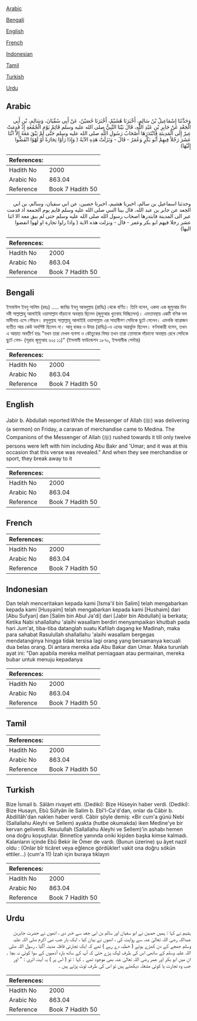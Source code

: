 [Arabic](#arabic)

[Bengali](#bengali)

[English](#english)

[French](#french)

[Indonesian](#indonesian)

[Tamil](#tamil)

[Turkish](#turkish)

[Urdu](#urdu)

## Arabic


<div dir="rtl" lang="ar" style={{fontSize:'larger',backgroundColor:'#f8f9fa',padding:20}}>
وَحَدَّثَنَا إِسْمَاعِيلُ بْنُ سَالِمٍ، أَخْبَرَنَا هُشَيْمٌ، أَخْبَرَنَا حُصَيْنٌ، عَنْ أَبِي سُفْيَانَ، وَسَالِمِ، بْنِ أَبِي الْجَعْدِ عَنْ جَابِرِ بْنِ عَبْدِ اللَّهِ، قَالَ بَيْنَا النَّبِيُّ صلى الله عليه وسلم قَائِمٌ يَوْمَ الْجُمُعَةِ إِذْ قَدِمَتْ عِيرٌ إِلَى الْمَدِينَةِ فَابْتَدَرَهَا أَصْحَابُ رَسُولِ اللَّهِ صلى الله عليه وسلم حَتَّى لَمْ يَبْقَ مَعَهُ إِلاَّ اثْنَا عَشَرَ رَجُلاً فِيهِمْ أَبُو بَكْرٍ وَعُمَرُ - قَالَ - وَنَزَلَتْ هَذِهِ الآيَةُ ‏(‏ وَإِذَا رَأَوْا تِجَارَةً أَوْ لَهْوًا انْفَضُّوا إِلَيْهَا‏)‏
</div>
<div style={{backgroundColor:'#f8f9fa',padding:20, marginBottom: 10}}><table> <thead> <tr> <th>References:</th> <th></th> </tr> </thead> <tbody><tr><td>Hadith No</td><td>2000</td></tr><tr><td>Arabic No</td><td>863.04</td></tr><tr><td>Reference</td><td>Book 7 Hadith 50</td></tr></tbody></table></div>


<div dir="rtl" lang="ar" style={{fontSize:'larger',backgroundColor:'#f8f9fa',padding:20}}>
وحدثنا اسماعيل بن سالم، اخبرنا هشيم، اخبرنا حصين، عن ابي سفيان، وسالم، بن ابي الجعد عن جابر بن عبد الله، قال بينا النبي صلى الله عليه وسلم قايم يوم الجمعة اذ قدمت عير الى المدينة فابتدرها اصحاب رسول الله صلى الله عليه وسلم حتى لم يبق معه الا اثنا عشر رجلا فيهم ابو بكر وعمر - قال - ونزلت هذه الاية ( واذا راوا تجارة او لهوا انفضوا اليها)
</div>
<div style={{backgroundColor:'#f8f9fa',padding:20, marginBottom: 10}}><table> <thead> <tr> <th>References:</th> <th></th> </tr> </thead> <tbody><tr><td>Hadith No</td><td>2000</td></tr><tr><td>Arabic No</td><td>863.04</td></tr><tr><td>Reference</td><td>Book 7 Hadith 50</td></tr></tbody></table></div>

## Bengali


<div dir="ltr" lang="bn" style={{fontSize:'larger',backgroundColor:'#f8f9fa',padding:20}}>
ইসমাঈল ইবনু সালিম (রহঃ) ..... জাবির ইবনু আবদুল্লাহ (রাযিঃ) থেকে বর্ণিত। তিনি বলেন, একদা এক জুমুআর দিন নবী সাল্লাল্লাহু আলাইহি ওয়াসাল্লাম দাঁড়ানো অবস্থায় ছিলেন (জুমুআর খুতবাহ দিচ্ছিলেন)। এমতাবস্থায় একটি বণিক দল মাদীনায় এসে পৌছল। রসূলুল্লাহ সাল্লাল্লাহু আলাইহি ওয়াসাল্লাম এর সাহাবীগণ সেদিকে ছুটে গেলেন। এমনকি বারোজন ব্যতীত আর কেউ অবশিষ্ট ছিলেন না। আবূ বাকর ও উমর (রাযিঃ)-ও এদের অন্তর্ভুক্ত ছিলেন। বর্ণনাকারী বলেন, তখন এ আয়াত অবতীর্ণ হয়ঃ "যখন তারা দেখল ব্যবসা ও কৌতুকের বিষয় তখন তারা তোমাকে দাঁড়ানো অবস্থায় রেখে সেদিকে ছুটে গেল- (সূরাহ জুমুআহ ৬২ঃ ১১)" (ইসলামী ফাউন্ডেশন ১৮৭০, ইসলামীক সেন্টার)
</div>
<div style={{backgroundColor:'#f8f9fa',padding:20, marginBottom: 10}}><table> <thead> <tr> <th>References:</th> <th></th> </tr> </thead> <tbody><tr><td>Hadith No</td><td>2000</td></tr><tr><td>Arabic No</td><td>863.04</td></tr><tr><td>Reference</td><td>Book 7 Hadith 50</td></tr></tbody></table></div>

## English


<div dir="ltr" lang="en" style={{fontSize:'larger',backgroundColor:'#f8f9fa',padding:20}}>
Jabir b. Abdullah reported:While the Messenger of Allah (ﷺ) was delivering (a sermon) on Friday, a caravan of merchandise came to Medina. The Companions of the Messenger of Allah (ﷺ) rushed towards it till only twelve persons were left with him including Abu Bakr and 'Umar; and it was at this occasion that this verse was revealed." And when they see merchandise or sport, they break away to it
</div>
<div style={{backgroundColor:'#f8f9fa',padding:20, marginBottom: 10}}><table> <thead> <tr> <th>References:</th> <th></th> </tr> </thead> <tbody><tr><td>Hadith No</td><td>2000</td></tr><tr><td>Arabic No</td><td>863.04</td></tr><tr><td>Reference</td><td>Book 7 Hadith 50</td></tr></tbody></table></div>

## French


<div dir="ltr" lang="fr" style={{fontSize:'larger',backgroundColor:'#f8f9fa',padding:20}}>

</div>
<div style={{backgroundColor:'#f8f9fa',padding:20, marginBottom: 10}}><table> <thead> <tr> <th>References:</th> <th></th> </tr> </thead> <tbody><tr><td>Hadith No</td><td>2000</td></tr><tr><td>Arabic No</td><td>863.04</td></tr><tr><td>Reference</td><td>Book 7 Hadith 50</td></tr></tbody></table></div>

## Indonesian


<div dir="ltr" lang="id" style={{fontSize:'larger',backgroundColor:'#f8f9fa',padding:20}}>
Dan telah menceritakan kepada kami [Isma'il bin Salim] telah mengabarkan kepada kami [Husyaim] telah mengabarkan kepada kami [Hushaim] dari [Abu Sufyan] dan [Salim bin Abul Ja'di] dari [Jabir bin Abdullah] ia berkata; Ketika Nabi shallallahu 'alaihi wasallam berdiri menyampaikan khutbah pada hari Jum'at, tiba-tiba datanglah suatu Kafilah dagang ke Madinah, maka para sahabat Rasulullah shallallahu 'alaihi wasallam bergegas mendatanginya hingga tidak tersisa lagi orang yang bersamanya kecuali dua belas orang. Di antara mereka ada Abu Bakar dan Umar. Maka turunlah ayat ini: "Dan apabila mereka melihat perniagaan atau permainan, mereka bubar untuk menuju kepadanya
</div>
<div style={{backgroundColor:'#f8f9fa',padding:20, marginBottom: 10}}><table> <thead> <tr> <th>References:</th> <th></th> </tr> </thead> <tbody><tr><td>Hadith No</td><td>2000</td></tr><tr><td>Arabic No</td><td>863.04</td></tr><tr><td>Reference</td><td>Book 7 Hadith 50</td></tr></tbody></table></div>

## Tamil


<div dir="ltr" lang="ta" style={{fontSize:'larger',backgroundColor:'#f8f9fa',padding:20}}>

</div>
<div style={{backgroundColor:'#f8f9fa',padding:20, marginBottom: 10}}><table> <thead> <tr> <th>References:</th> <th></th> </tr> </thead> <tbody><tr><td>Hadith No</td><td>2000</td></tr><tr><td>Arabic No</td><td>863.04</td></tr><tr><td>Reference</td><td>Book 7 Hadith 50</td></tr></tbody></table></div>

## Turkish


<div dir="ltr" lang="tr" style={{fontSize:'larger',backgroundColor:'#f8f9fa',padding:20}}>
Bize İsmail b. Sâlâm rivayet etti. (Dediki): Bize Hüseyin haber verdi. (Dediki): Bize Husayn, Ebû Süfyân ile Salim b. Ebî'l-Ca'd'dan, onlar da Câbir b. AbdiIIâh'dan naklen haber verdi. Câbir şöyle demiş: «Bir cum'a günü Nebi (Sallallahu Aleyhi ve Sellem) ayakta (hutbe okumakda) iken Medine'ye bir kervan geliverdi. Resulullah (Sallallahu Aleyhi ve Sellem)'in ashabı hemen ona doğru koşuştular. Binnetîce yanında oniki kişiden başka kimse kalmadı. Kalanların içinde Ebû Bekir ile Ömer de vardı. (Bunun üzerine) şu âyet nazil oldu : (Onlar bîr ticâret veya eğlence gördükler! vakit ona doğru sökün ettiler...) (cum'a 11) İzah için buraya tıklayın
</div>
<div style={{backgroundColor:'#f8f9fa',padding:20, marginBottom: 10}}><table> <thead> <tr> <th>References:</th> <th></th> </tr> </thead> <tbody><tr><td>Hadith No</td><td>2000</td></tr><tr><td>Arabic No</td><td>863.04</td></tr><tr><td>Reference</td><td>Book 7 Hadith 50</td></tr></tbody></table></div>

## Urdu


<div dir="rtl" lang="ur" style={{fontSize:'larger',backgroundColor:'#f8f9fa',padding:20}}>
ہشیم نے کہا : ہمیں حصین نے ابو سفیان اور سالم بن ابی جعد سے خبر دی ، انھوں نے حضرت جابربن عبداللہ رضی اللہ تعالیٰ عنہ سے روایت کی ، انھوں نے بیان کیا ، ایک بار جب نبی اکرم صلی اللہ علیہ وسلم جمعے کے دن کھڑے ہوئے ( خطبہ دے رہے ) تھے کہ ایک تجارتی قافلہ مدینہ آگیا ، رسول اللہ صلی اللہ علیہ وسلم کے ساتھی اس کی طرف لپک پڑے حتیٰ کہ آپ کے ساتھ بارہ آدمیوں کے سوا کوئی نہ بچا ۔ ان میں ابو بکر اور عمر رضی اللہ تعالیٰ عنہ بھی موجود تھے ۔ کہا : تو ( اس پر ) یہ آیت اتری : " اور جب وہ تجارت یا کوئی مشغلہ دیکھتے ہیں تو اس کی طرف ٹوٹ پڑتے ہیں ۔
</div>
<div style={{backgroundColor:'#f8f9fa',padding:20, marginBottom: 10}}><table> <thead> <tr> <th>References:</th> <th></th> </tr> </thead> <tbody><tr><td>Hadith No</td><td>2000</td></tr><tr><td>Arabic No</td><td>863.04</td></tr><tr><td>Reference</td><td>Book 7 Hadith 50</td></tr></tbody></table></div>